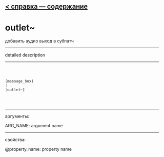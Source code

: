 [< справка — содержание](ceammc_lib.html)
---

# outlet~


добавить аудио выход в субпатч

---

detailed description
<br>


---


```



[message_box(                                 
|
[outlet~]


            
```

---
аргументы:

ARG_NAME: argument name<br>

---
свойства:

@property_name: property name<br>

